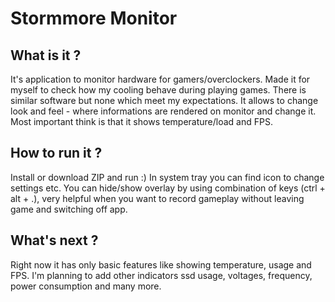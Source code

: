 # Stormmore Monitor

## What is it ?
It's application to monitor hardware for gamers/overclockers. 
Made it for myself to check how my cooling behave during playing games. There is similar software but none which
meet my expectations. It allows to change look and feel - where informations are rendered on monitor and change it. 
Most important think is that it shows temperature/load and FPS. 

## How to run it ?
Install or download ZIP and run :) 
In system tray you can find icon to change settings etc. You can hide/show overlay by using combination of 
keys (ctrl + alt + .), very helpful when you want to record gameplay without leaving game and switching off app.

## What's next ? 
Right now it has only basic features like showing temperature, usage and FPS.
I'm planning to add other indicators ssd usage, voltages, frequency, power consumption and many more.


